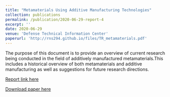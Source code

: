```yaml
---
title: "Metamaterials Using Additive Manufacturing Technologies"
collection: publications
permalink: /publication/2020-06-29-report-4
excerpt: ''
date: 2020-06-29
venue: 'Defense Technical Information Center'
paperurl: 'http://rns294.github.io/files/TR_metamaterials.pdf'
---
```


The purpose of this document is to provide an overview of current research being conducted in the field of additively manufactured metamaterials.This includes a historical overview of both metamaterials and additive manufacturing as well as suggestions for future research directions.

[Report link here](https://apps.dtic.mil/sti/citations/AD1103255)

[Download paper here](http://rns294.github.io/files/TR_metamaterials.pdf)
